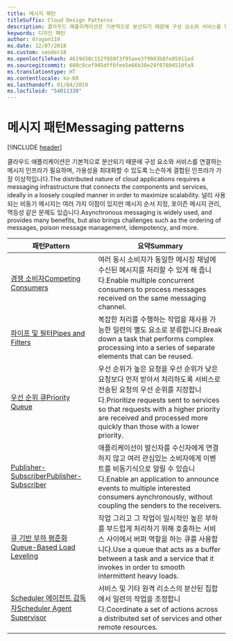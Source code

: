 ```yaml
---
title: 메시지 패턴
titleSuffix: Cloud Design Patterns
description: 클라우드 애플리케이션은 기본적으로 분산되기 때문에 구성 요소와 서비스를 연결하는 메시지 인프라가 필요하며, 가용성을 최대화할 수 있도록 느슨하게 결합된 인프라가 가장 이상적입니다. 널리 사용되는 비동기 메시지는 여러 가지 이점이 있지만 메시지 순서 지정, 포이즌 메시지 관리, 멱등성 같은 문제도 있습니다.
keywords: 디자인 패턴
author: dragon119
ms.date: 12/07/2018
ms.custom: seodec18
ms.openlocfilehash: 4619d30c152f050f3f95aee3f9983b8fe85911ed
ms.sourcegitcommit: 680c9cef945dff6fee5e66b38e24f07804510fa9
ms.translationtype: HT
ms.contentlocale: ko-KR
ms.lasthandoff: 01/04/2019
ms.locfileid: "54011330"
---
```

# <a name="messaging-patterns"></a><span data-ttu-id="05b2b-105">메시지 패턴</span><span class="sxs-lookup"><span data-stu-id="05b2b-105">Messaging patterns</span></span>

[!INCLUDE [header](../../_includes/header.md)]

<span data-ttu-id="05b2b-106">클라우드 애플리케이션은 기본적으로 분산되기 때문에 구성 요소와 서비스를 연결하는 메시지 인프라가 필요하며, 가용성을 최대화할 수 있도록 느슨하게 결합된 인프라가 가장 이상적입니다.</span><span class="sxs-lookup"><span data-stu-id="05b2b-106">The distributed nature of cloud applications requires a messaging infrastructure that connects the components and services, ideally in a loosely coupled manner in order to maximize scalability.</span></span> <span data-ttu-id="05b2b-107">널리 사용되는 비동기 메시지는 여러 가지 이점이 있지만 메시지 순서 지정, 포이즌 메시지 관리, 멱등성 같은 문제도 있습니다.</span><span class="sxs-lookup"><span data-stu-id="05b2b-107">Asynchronous messaging is widely used, and provides many benefits, but also brings challenges such as the ordering of messages, poison message management, idempotency, and more.</span></span>

| <span data-ttu-id="05b2b-108">패턴</span><span class="sxs-lookup"><span data-stu-id="05b2b-108">Pattern</span></span> | <span data-ttu-id="05b2b-109">요약</span><span class="sxs-lookup"><span data-stu-id="05b2b-109">Summary</span></span> |
| ------- | ------- |
| [<span data-ttu-id="05b2b-110">경쟁 소비자</span><span class="sxs-lookup"><span data-stu-id="05b2b-110">Competing Consumers</span></span>](../competing-consumers.md) | <span data-ttu-id="05b2b-111">여러 동시 소비자가 동일한 메시징 채널에 수신된 메시지를 처리할 수 있게 해 줍니다.</span><span class="sxs-lookup"><span data-stu-id="05b2b-111">Enable multiple concurrent consumers to process messages received on the same messaging channel.</span></span> |
| [<span data-ttu-id="05b2b-112">파이프 및 필터</span><span class="sxs-lookup"><span data-stu-id="05b2b-112">Pipes and Filters</span></span>](../pipes-and-filters.md) | <span data-ttu-id="05b2b-113">복잡한 처리를 수행하는 작업을 재사용 가능한 일련의 별도 요소로 분류합니다.</span><span class="sxs-lookup"><span data-stu-id="05b2b-113">Break down a task that performs complex processing into a series of separate elements that can be reused.</span></span> |
| [<span data-ttu-id="05b2b-114">우선 순위 큐</span><span class="sxs-lookup"><span data-stu-id="05b2b-114">Priority Queue</span></span>](../priority-queue.md) | <span data-ttu-id="05b2b-115">우선 순위가 높은 요청을 우선 순위가 낮은 요청보다 먼저 받아서 처리하도록 서비스로 전송된 요청의 우선 순위를 지정합니다.</span><span class="sxs-lookup"><span data-stu-id="05b2b-115">Prioritize requests sent to services so that requests with a higher priority are received and processed more quickly than those with a lower priority.</span></span> |
| [<span data-ttu-id="05b2b-116">Publisher-Subscriber</span><span class="sxs-lookup"><span data-stu-id="05b2b-116">Publisher-Subscriber</span></span>](../publisher-subscriber.md) | <span data-ttu-id="05b2b-117">애플리케이선이 발신자를 수신자에게 연결하지 않고 여러 관심있는 소비자에게 이벤트를 비동기식으로 알릴 수 있습니다.</span><span class="sxs-lookup"><span data-stu-id="05b2b-117">Enable an application to announce events to multiple interested consumers aynchronously, without coupling the senders to the receivers.</span></span> |
| [<span data-ttu-id="05b2b-118">큐 기반 부하 평준화</span><span class="sxs-lookup"><span data-stu-id="05b2b-118">Queue-Based Load Leveling</span></span>](../queue-based-load-leveling.md) | <span data-ttu-id="05b2b-119">작업 그리고 그 작업이 일시적인 높은 부하를 부드럽게 처리하기 위해 호출하는 서비스 사이에서 버퍼 역할을 하는 큐를 사용합니다.</span><span class="sxs-lookup"><span data-stu-id="05b2b-119">Use a queue that acts as a buffer between a task and a service that it invokes in order to smooth intermittent heavy loads.</span></span> |
| [<span data-ttu-id="05b2b-120">Scheduler 에이전트 감독자</span><span class="sxs-lookup"><span data-stu-id="05b2b-120">Scheduler Agent Supervisor</span></span>](../scheduler-agent-supervisor.md) | <span data-ttu-id="05b2b-121">서비스 및 기타 원격 리소스의 분산된 집합에서 일련의 작업을 조정합니다.</span><span class="sxs-lookup"><span data-stu-id="05b2b-121">Coordinate a set of actions across a distributed set of services and other remote resources.</span></span> |
